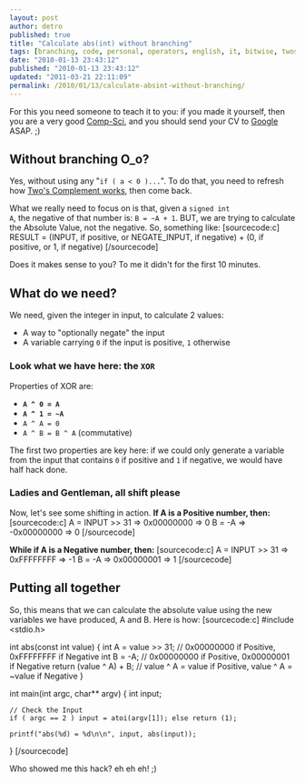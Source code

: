 ```yaml
---
layout: post
author: detro
published: true
title: "Calculate abs(int) without branching"
tags: [branching, code, personal, operators, english, it, bitwise, twos-complement, abs, value, hack, absolute, cool]
date: "2010-01-13 23:43:12"
published: "2010-01-13 23:43:12"
updated: "2011-03-21 22:11:09"
permalink: /2010/01/13/calculate-absint-without-branching/
---
```


For this you need someone to teach it to you: if you made it yourself, then you are a very good <a href="http://en.wikipedia.org/wiki/Computer_science">Comp-Sci</a>, and you should send your CV to <a href="http://www.google.co.uk/intl/en/jobs/">Google</a> ASAP. ;)

## Without branching O_o?
Yes, without using any "<code>if ( a < 0 )...</code>". To do that, you need to refresh how <a href="http://en.wikipedia.org/wiki/Two's_complement">Two's Complement works</a>, then come back.

What we really need to focus on is that, given a <code>signed int A</code>, the negative of that number is: <code>B = ~A + 1</code>. BUT, we are trying to calculate the Absolute Value, not the negative. So, something like:
[sourcecode:c]
RESULT =
    (INPUT, if positive, or NEGATE_INPUT, if negative)
    +
    (0, if positive, or 1, if negative)
[/sourcecode]

Does it makes sense to you? To me it didn't for the first 10 minutes.

## What do we need?
We need, given the integer in input, to calculate 2 values:
<ul>
<li>A way to "optionally negate" the input</li>
<li>A variable carrying <code>0</code> if the input is positive, <code>1</code> otherwise
</ul>

### Look what we have here: the <code>XOR</code>
Properties of XOR are:
<ul>
<li><strong><code>A ^ 0 = A</code></strong></li>
<li><strong><code>A ^ 1 = ~A</code></strong></li>
<li><code>A ^ A = 0</code></li>
<li><code>A ^ B = B ^ A</code> (commutative)</li>
</ul>

The first two properties are key here: if we could only generate a variable from the input that contains <code>0</code> if positive and <code>1</code> if negative, we would have half hack done.

### Ladies and Gentleman, all shift please
Now, let's see some shifting in action. <strong>If A is a Positive number, then:</strong>
[sourcecode:c]
A = INPUT >> 31 => 0x00000000 => 0
B = -A => -0x00000000 => 0
[/sourcecode]

<strong>While if A is a Negative number, then:</strong>
[sourcecode:c]
A = INPUT >> 31 => 0xFFFFFFFF => -1
B = -A => 0x00000001 => 1
[/sourcecode]

## Putting all together
So, this means that we can calculate the absolute value using the new variables we have produced, A and B. Here is how:
[sourcecode:c]
#include <stdio.h>

int abs(const int value) {
   int A = value >> 31;     // 0x00000000 if Positive, 0xFFFFFFFF if Negative
   int B = -A;              // 0x00000000 if Positive, 0x00000001 if Negative
   return (value ^ A) + B;  // value ^ A = value if Positive, value ^ A = ~value if Negative
}

int main(int argc, char** argv)
{
    int input;
    
    // Check the Input
	if ( argc == 2 ) input = atoi(argv[1]); else return (1);
	
	printf("abs(%d) = %d\n\n", input, abs(input));
}
[/sourcecode]

Who showed me this hack? eh eh eh! ;)
